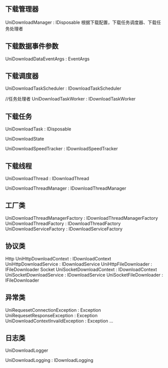 

## 下载管理器

UniDownloadManager : IDisposable
    根据下载配置，下载任务调度器、下载任务处理者
    

## 下载数据事件参数

UniDownloadDataEventArgs : EventArgs

## 下载调度器

UniDownloadTaskScheduler : IDownloadTaskScheduler

//任务处理者
UniDownloadTaskWorker : IDownloadTaskWorker

## 下载任务

UniDownloadTask : IDisposable

UniDownloadState

UniDownloadSpeedTracker : IDownloadSpeedTracker

## 下载线程

UniDownloadThread : IDownloadThread

UniDownloadThreadManager : IDownloadThreadManager


## 工厂类

UniDownloadThreadManagerFactory : IDownloadThreadManagerFactory
UniDownloadThreadFactory : IDownloadThreadFactory
UniDownloadServiceFactory : IDownloadServiceFactory

## 协议类

Http
    UniHttpDownloadContext : IDownloadContext
    UniHttpDownloadService : IDownloadService
    UniHttpFileDownloader : IFileDownloader
Socket
    UniSocketDownloadContext : IDownloadContext
    UniSocketDownloadService : IDownloadService
    UniSocketFileDownloader : IFileDownloader

## 异常类

UniRequesetConnectionException : Exception
UniRequesetResponseException : Exception
UniDownloadContextInvaildException : Exception
...

## 日志类

UniDownloadLogger

UniDownloadLogging : IDownloadLogging


